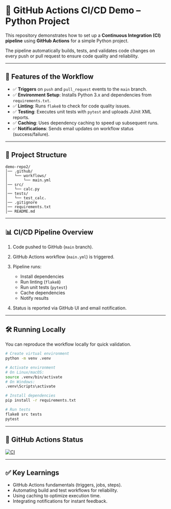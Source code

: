 # 🚀 GitHub Actions CI/CD Demo – Python Project

This repository demonstrates how to set up a **Continuous Integration (CI) pipeline** using **GitHub Actions** for a simple Python project.

The pipeline automatically builds, tests, and validates code changes on every push or pull request to ensure code quality and reliability.


---


## 📌 Features of the Workflow

* ✅ **Triggers** on `push` and `pull_request` events to the `main` branch.
* ✅ **Environment Setup**: Installs Python 3.x and dependencies from `requirements.txt`.
* ✅ **Linting**: Runs `flake8` to check for code quality issues.
* ✅ **Testing**: Executes unit tests with `pytest` and uploads JUnit XML reports.
* ✅ **Caching**: Uses dependency caching to speed up subsequent runs.
* ✅ **Notifications**: Sends email updates on workflow status (success/failure).


---


## 📂 Project Structure

```
demo-repo2/
│── .github/
│   └── workflows/
│       └── main.yml  
│── src/
│   └── calc.py
│── tests/
│   └── test_calc.
│── .gitignore  
│── requirements.txt   
│── README.md                
```


---


## 📊 CI/CD Pipeline Overview

1. Code pushed to GitHub (`main` branch).
2. GitHub Actions workflow (`main.yml`) is triggered.
3. Pipeline runs:

   * Install dependencies
   * Run linting (`flake8`)
   * Run unit tests (`pytest`)
   * Cache dependencies
   * Notify results
4. Status is reported via GitHub UI and email notification.


---


## 🛠️ Running Locally

You can reproduce the workflow locally for quick validation.

```bash
# Create virtual environment
python -m venv .venv  

# Activate environment
# On Linux/macOS:
source .venv/bin/activate  
# On Windows:
.venv\Scripts\activate  

# Install dependencies
pip install -r requirements.txt  

# Run tests
flake8 src tests
pytest
```

---


## 📌 GitHub Actions Status

[![CI](https://github.com/dhar-sumit/demo-repo2/actions/workflows/main.yml/badge.svg)](https://github.com/dhar-sumit/demo-repo2/actions/workflows/main.yml)


---


## ✅ Key Learnings

* GitHub Actions fundamentals (triggers, jobs, steps).
* Automating build and test workflows for reliability.
* Using caching to optimize execution time.
* Integrating notifications for instant feedback.
